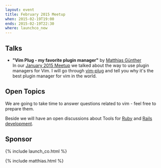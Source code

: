 ```yaml
---
layout: event
title: February 2015 Meetup
when: 2015-02-19T19:00
ends: 2015-02-19T22:30
where: launchco_new
---
```


## Talks

- **"Vim Plug - my favorite plugin manager"** by [Matthias Günther](https://twitter.com/wikimatze)<br>
In our [January 2015 Meetup](/january-2015-meetup/ "January 2015 Meetup") we talked about the way to use
plugin managers for Vim. I will go through [vim-plug](https://github.com/junegunn/vim-plug "vim-plug")
and tell you why it's the best plugin manager for vim in the world.


## Open Topics

We are going to take time to answer questions related to vim - feel free to prepare them.

Beside we will have an open discussions about Tools for [Ruby](https://www.ruby-lang.org/en/ "Ruby") and
[Rails development](http://rubyonrails.org/ "Rails development").


## Sponsor

{% include launch_co.html %}

{% include matthias.html %}

